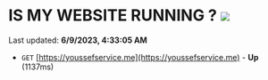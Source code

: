 # IS MY WEBSITE RUNNING ? [![](https://img.shields.io/static/v1?label=Sponsor&message=%E2%9D%A4&logo=GitHub&color=%23fe8e86)](https://github.com/sponsors/<username>)

Last updated: **6/9/2023, 4:33:05 AM**

- `GET` [https://youssefservice.me](https://youssefservice.me) - **Up** (1137ms)
